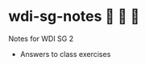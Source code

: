 # wdi-sg-notes :palm_tree: :palm_tree: :palm_tree:
Notes for WDI SG 2

- Answers to class exercises

